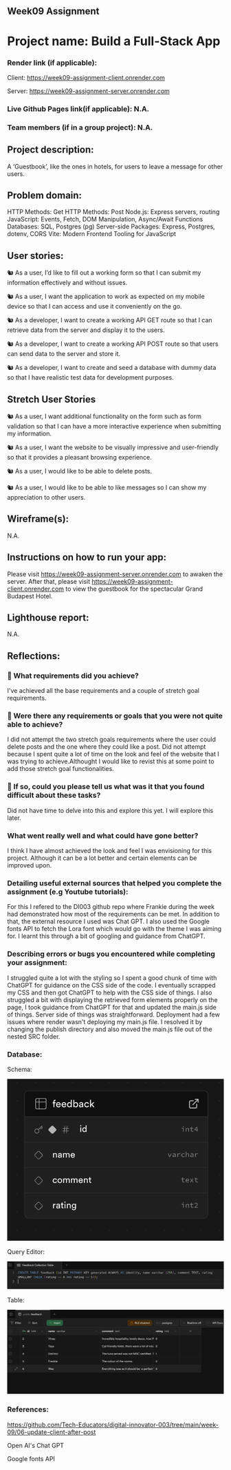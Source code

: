 ## Week09 Assignment

# Project name: Build a Full-Stack App

### Render link (if applicable):

Client: https://week09-assignment-client.onrender.com

Server: https://week09-assignment-server.onrender.com

### Live Github Pages link(if applicable): N.A.

### Team members (if in a group project): N.A.

## Project description:

A ‘Guestbook’, like the ones in hotels, for users to leave a message for other users.

## Problem domain:

HTTP Methods: Get
HTTP Methods: Post
Node.js: Express servers, routing
JavaScript: Events, Fetch, DOM Manipulation, Async/Await Functions
Databases: SQL, Postgres (pg)
Server-side Packages: Express, Postgres, dotenv, CORS
Vite: Modern Frontend Tooling for JavaScript

## User stories:

🐿️ As a user, I’d like to fill out a working form so that I can submit my information effectively and without issues.

🐿️ As a user, I want the application to work as expected on my mobile device so that I can access and use it conveniently on the go.

🐿️ As a developer, I want to create a working API GET route so that I can retrieve data from the server and display it to the users.

🐿️ As a developer, I want to create a working API POST route so that users can send data to the server and store it.

🐿️ As a developer, I want to create and seed a database with dummy data so that I have realistic test data for development purposes.

## Stretch User Stories

🐿️ As a user, I want additional functionality on the form such as form validation so that I can have a more interactive experience when submitting my information.

🐿️ As a user, I want the website to be visually impressive and user-friendly so that it provides a pleasant browsing experience.

🐿️ As a user, I would like to be able to delete posts.

🐿️ As a user, I would like to be able to like messages so I can show my appreciation to other users.

## Wireframe(s):

N.A.

## Instructions on how to run your app:

Please visit https://week09-assignment-server.onrender.com to awaken the server. After that, please visit https://week09-assignment-client.onrender.com to view the guestbook for the spectacular Grand Budapest Hotel.

## Lighthouse report:

N.A.

## Reflections:

### 🎯 What requirements did you achieve?

I've achieved all the base requirements and a couple of stretch goal requirements.

### 🎯 Were there any requirements or goals that you were not quite able to achieve?

I did not attempt the two stretch goals requirements where the user could delete posts and the one where they could like a post. Did not attempt because I spent quite a lot of time on the look and feel of the website that I was trying to achieve.Althought I would like to revist this at some point to add those stretch goal functionalities.

### 🎯 If so, could you please tell us what was it that you found difficult about these tasks?

Did not have time to delve into this and explore this yet. I will explore this later.

### What went really well and what could have gone better?

I think I have almost achieved the look and feel I was envisioning for this project. Although it can be a lot better and certain elements can be improved upon.

### Detailing useful external sources that helped you complete the assignment (e.g Youtube tutorials):

For this I refered to the DI003 github repo where Frankie during the week had demonstrated how most of the requirements can be met. In addition to that, the external resource I used was Chat GPT. I also used the Google fonts API to fetch the Lora font which would go with the theme I was aiming for. I learnt this through a bit of googling and guidance from ChatGPT.

### Describing errors or bugs you encountered while completing your assignment:

I struggled quite a lot with the styling so I spent a good chunk of time with ChatGPT for guidance on the CSS side of the code. I eventually scrapped my CSS and then got ChatGPT to help with the CSS side of things. I also struggled a bit with displaying the retrieved form elements properly on the page, I took guidance from ChatGPT for that and updated the main.js side of things. Server side of things was straightforward. Deployment had a few issues where render wasn't deploying my main.js file. I resolved it by changing the publish directory and also moved the main.js file out of the nested SRC folder.

### Database:

Schema:

![Database Schema](https://raw.githubusercontent.com/vinay019/Week09-Assignment/refs/heads/main/client/src/assets/DB%20Schema.png)

Query Editor:

![Database Query Editor](https://raw.githubusercontent.com/vinay019/Week09-Assignment/refs/heads/main/client/src/assets/DB%20Query%20Editor.png)

Table:

![Database Table](https://raw.githubusercontent.com/vinay019/Week09-Assignment/refs/heads/main/client/src/assets/DB%20Table.png)

### References:

https://github.com/Tech-Educators/digital-innovator-003/tree/main/week-09/06-update-client-after-post

Open AI's Chat GPT

Google fonts API
